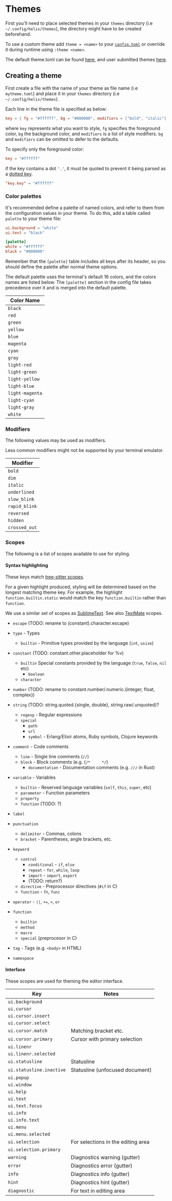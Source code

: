 # Themes

First you'll need to place selected themes in your `themes` directory (i.e `~/.config/helix/themes`), the directory might have to be created beforehand.

To use a custom theme add `theme = <name>` to your [`config.toml`](./configuration.md) or override it during runtime using `:theme <name>`.

The default theme.toml can be found [here](https://github.com/helix-editor/helix/blob/master/theme.toml), and user submitted themes [here](https://github.com/helix-editor/helix/blob/master/runtime/themes). 

## Creating a theme

First create a file with the name of your theme as file name (i.e `mytheme.toml`) and place it in your `themes` directory (i.e `~/.config/helix/themes`).

Each line in the theme file is specified as below:

```toml
key = { fg = "#ffffff", bg = "#000000", modifiers = ["bold", "italic"] }
```

where `key` represents what you want to style, `fg` specifies the foreground color, `bg` the background color, and `modifiers` is a list of style modifiers. `bg` and `modifiers` can be omitted to defer to the defaults.

To specify only the foreground color:

```toml
key = "#ffffff"
```

if the key contains a dot `'.'`, it must be quoted to prevent it being parsed as a [dotted key](https://toml.io/en/v1.0.0#keys).

```toml
"key.key" = "#ffffff"
```

### Color palettes

It's recommended define a palette of named colors, and refer to them from the
configuration values in your theme. To do this, add a table called
`palette` to your theme file:

```toml
ui.background = "white"
ui.text = "black"

[palette]
white = "#ffffff"
black = "#000000"
```

Remember that the `[palette]` table includes all keys after its header,
so you should define the palette after normal theme options.

The default palette uses the terminal's default 16 colors, and the colors names
are listed below. The `[palette]` section in the config file takes precedence
over it and is merged into the default palette.

| Color Name      |
| ---             |
| `black`         |
| `red`           |
| `green`         |
| `yellow`        |
| `blue`          |
| `magenta`       |
| `cyan`          |
| `gray`          |
| `light-red`     |
| `light-green`   |
| `light-yellow`  |
| `light-blue`    |
| `light-magenta` |
| `light-cyan`    |
| `light-gray`    |
| `white`         |

### Modifiers

The following values may be used as modifiers. 

Less common modifiers might not be supported by your terminal emulator.

| Modifier       |
| ---            |
| `bold`         |
| `dim`          |
| `italic`       |
| `underlined`   |
| `slow_blink`   |
| `rapid_blink`  |
| `reversed`     |
| `hidden`       |
| `crossed_out`  |

### Scopes

The following is a list of scopes available to use for styling.

#### Syntax highlighting

These keys match [tree-sitter scopes](https://tree-sitter.github.io/tree-sitter/syntax-highlighting#theme).

For a given highlight produced, styling will be determined based on the longest matching theme key. For example, the highlight `function.builtin.static` would match the key `function.builtin` rather than `function`.

We use a similar set of scopes as
[SublimeText](https://www.sublimetext.com/docs/scope_naming.html). See also
[TextMate](https://macromates.com/manual/en/language_grammars) scopes.

- `escape` (TODO: rename to (constant).character.escape)

- `type` - Types
  - `builtin` - Primitive types provided by the language (`int`, `usize`)

- `constant` (TODO: constant.other.placeholder for %v)
  - `builtin` Special constants provided by the language (`true`, `false`, `nil` etc)
    - `boolean`
  - `character`

- `number` (TODO: rename to constant.number/.numeric.{integer, float, complex})
- `string` (TODO: string.quoted.{single, double}, string.raw/.unquoted)?
  - `regexp` - Regular expressions
  - `special`
    - `path`
    - `url`
    - `symbol` - Erlang/Elixir atoms, Ruby symbols, Clojure keywords

- `comment` - Code comments
  - `line` - Single line comments (`//`)
  - `block` - Block comments (e.g. (`/*     */`)
    - `documentation` - Documentation comments (e.g. `///` in Rust)

- `variable` - Variables
  - `builtin` - Reserved language variables (`self`, `this`, `super`, etc)
  - `parameter` - Function parameters
  - `property`
  - `function` (TODO: ?)

- `label`

- `punctuation`
  - `delimiter` - Commas, colons
  - `bracket` - Parentheses, angle brackets, etc.

- `keyword`
  - `control`
    - `conditional` - `if`, `else`
    - `repeat` - `for`, `while`, `loop`
    - `import` - `import`, `export`
    - (TODO: return?)
  - `directive` - Preprocessor directives (`#if` in C) 
  - `function` - `fn`, `func`

- `operator` - `||`, `+=`, `>`, `or`

- `function`
  - `builtin`
  - `method`
  - `macro`
  - `special` (preprocesor in C)

- `tag` - Tags (e.g. `<body>` in HTML)

- `namespace`

#### Interface

These scopes are used for theming the editor interface.


| Key                      | Notes                               |
| ---                      | ---                                 |
| `ui.background`          |                                     |
| `ui.cursor`              |                                     |
| `ui.cursor.insert`       |                                     |
| `ui.cursor.select`       |                                     |
| `ui.cursor.match`        | Matching bracket etc.               |
| `ui.cursor.primary`      | Cursor with primary selection       |
| `ui.linenr`              |                                     |
| `ui.linenr.selected`     |                                     |
| `ui.statusline`          | Statusline                          |
| `ui.statusline.inactive` | Statusline (unfocused document)     |
| `ui.popup`               |                                     |
| `ui.window`              |                                     |
| `ui.help`                |                                     |
| `ui.text`                |                                     |
| `ui.text.focus`          |                                     |
| `ui.info`                |                                     |
| `ui.info.text`           |                                     |
| `ui.menu`                |                                     |
| `ui.menu.selected`       |                                     |
| `ui.selection`           | For selections in the editing area  |
| `ui.selection.primary`   |                                     |
| `warning`                | Diagnostics warning (gutter)        |
| `error`                  | Diagnostics error (gutter)          |
| `info`                   | Diagnostics info (gutter)           |
| `hint`                   | Diagnostics hint (gutter)           |
| `diagnostic`             | For text in editing area            |


